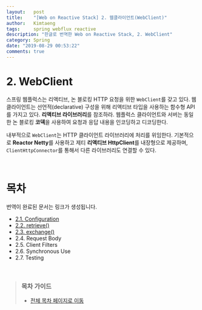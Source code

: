 ```yaml
---
layout:   post
title:    "[Web on Reactive Stack] 2. 웹클라이언트(WebClient)"
author:   Kimtaeng
tags: 	  spring webflux reactive
description: "한글로 번역한 Web on Reactive Stack, 2. WebClient"
category: Spring
date: "2019-08-29 00:53:22"
comments: true
---
```


# 2. WebClient
스프링 웹플럭스는 리액티브, 논 블로킹 HTTP 요청을 위한 `WebClient`를 갖고 있다. 웹클라이언트는 선언적(declarative) 구성을 위해
리액티브 타입을 사용하는 함수형 API를 가지고 있다. **리액티브 라이브러리**를 참조하라. 웹플럭스 클라이언트와 서버는 동일한 논 블로킹
**코덱**을 사용하여 요청과 응답 내용을 인코딩하고 디코딩한다.

내부적으로 `WebClient`는 HTTP 클라이언트 라이브러리에 처리를 위임한다. 기본적으로 **Reactor Netty**를 사용하고
제티 **리액티브 HttpClient**를 내장형으로 제공하며, `ClientHttpConnector`를 통해서 다른 라이브러리도 연결할 수 있다.

<br>

# 목차
번역이 완료된 문서는 링크가 생성됩니다.

- <a href="/post/webclient-references-configuration">2.1. Configuration</a>
- <a href="/post/webclient-references-retrieve">2.2. retrieve()</a>
- <a href="/post/webclient-references-exchange">2.3. exchange()</a>
- 2.4. Request Body
- 2.5. Client Filters
- 2.6. Synchronous Use
- 2.7. Testing

<br>

> ### 목차 가이드
> - <a href="/post/web-on-reactive-stack">전체 목차 페이지로 이동</a>